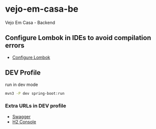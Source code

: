 # vejo-em-casa-be
Vejo Em Casa - Backend

## Configure Lombok in IDEs to avoid compilation errors
* [Configure Lombok](https://www.baeldung.com/lombok-ide) 

## DEV Profile

run in dev mode

```bash
mvn3 -P dev spring-boot:run
```

### Extra URLs in DEV profile
* [Swagger](http://localhost:8080/swagger-ui.html) 
* [H2 Console](http://localhost:8080/h2-console)




